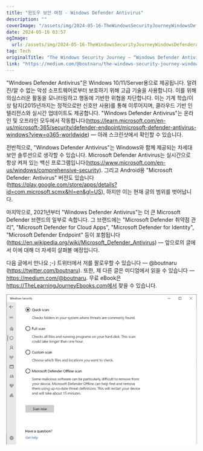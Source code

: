 ```yaml
---
title: "윈도우 보안 여정 - Windows Defender Antivirus"
description: ""
coverImage: "/assets/img/2024-05-16-TheWindowsSecurityJourneyWindowsDefenderAntivirus_0.png"
date: 2024-05-16 03:57
ogImage: 
  url: /assets/img/2024-05-16-TheWindowsSecurityJourneyWindowsDefenderAntivirus_0.png
tag: Tech
originalTitle: "The Windows Security Journey — “Windows Defender Antivirus”"
link: "https://medium.com/@boutnaru/the-windows-security-journey-windows-defender-antivirus-cf0c76a6802e"
---
```



"Windows Defender Antivirus"은 Windows 10/11/Server용으로 제공됩니다. 알려진/알 수 없는 악성 소프트웨어로부터 보호하기 위해 고급 기술을 사용합니다. 이를 위해 의심스러운 활동을 모니터링하고 행동에 기반한 위협을 차단합니다. 이는 기계 학습/이상 탐지(2015년까지는 정적으로만 신호만 사용)를 통해 이루어지며, 클라우드 기반 인텔리전스와 실시간 업데이트도 제공합니다. "Windows Defender Antivirus"는 온라인 및 오프라인 모두에서 작동합니다(https://learn.microsoft.com/en-us/microsoft-365/security/defender-endpoint/microsoft-defender-antivirus-windows?view=o365-worldwide) — 아래 스크린샷에서 확인할 수 있습니다.

전반적으로, "Windows Defender Antivirus"는 Windows와 함께 제공되는 차세대 보안 솔루션으로 생각할 수 있습니다. Microsoft Defender Antivirus는 실시간으로 항상 켜져 있는 백신 프로그램입니다(https://www.microsoft.com/en-us/windows/comprehensive-security). 그리고 Android용 "Microsoft Defender: Antivirus" 버전도 있습니다(https://play.google.com/store/apps/details?id=com.microsoft.scmx&hl=en&gl=US), 하지만 이는 현재 글의 범위를 벗어납니다.

마지막으로, 2021년부터 "Windows Defender Antivirus"는 더 큰 Microsoft Defender 브랜드의 일부로 속합니다. 그 브랜드에는 "Microsoft Defender 취약점 관리", "Microsoft Defender for Cloud Apps", "Microsoft Defender for Identity", "Microsoft Defender Endpoint" 등이 포함됩니다(https://en.wikipedia.org/wiki/Microsoft_Defender_Antivirus) — 앞으로의 글에서 이에 대해 더 자세히 살펴볼 예정입니다.

다음 글에서 만나요 ;-) 트위터에서 저를 팔로우할 수 있습니다 — @boutnaru (https://twitter.com/boutnaru). 또한, 제 다른 글은 미디엄에서 읽을 수 있습니다 — https://medium.com/@boutnaru. 무료 eBook은 https://TheLearningJourneyEbooks.com에서 찾을 수 있습니다.



![2024-05-16-TheWindowsSecurityJourneyWindowsDefenderAntivirus_0.png](/assets/img/2024-05-16-TheWindowsSecurityJourneyWindowsDefenderAntivirus_0.png)